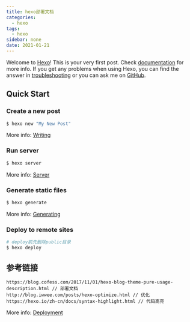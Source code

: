 ```yaml
---
title: hexo部署文档
categories:
  - hexo
tags:
  - hexo
sidebar: none 
date: 2021-01-21 
---
```

Welcome to [Hexo](https://hexo.io/)! This is your very first post. Check [documentation](https://hexo.io/docs/) for more info. If you get any problems when using Hexo, you can find the answer in [troubleshooting](https://hexo.io/docs/troubleshooting.html) or you can ask me on [GitHub](https://github.com/hexojs/hexo/issues).

## Quick Start

### Create a new post

``` bash
$ hexo new "My New Post"
```

More info: [Writing](https://hexo.io/docs/writing.html)

### Run server

``` bash
$ hexo server
```

More info: [Server](https://hexo.io/docs/server.html)

### Generate static files

``` bash
$ hexo generate
```

More info: [Generating](https://hexo.io/docs/generating.html)

### Deploy to remote sites

``` bash 
# deploy前先删除public目录
$ hexo deploy
```

## 参考链接

```
https://blog.cofess.com/2017/11/01/hexo-blog-theme-pure-usage-description.html // 部署文档
http://blog.iwwee.com/posts/hexo-optimize.html // 优化
https://hexo.io/zh-cn/docs/syntax-highlight.html // 代码高亮
```
More info: [Deployment](https://hexo.io/docs/one-command-deployment.html)
